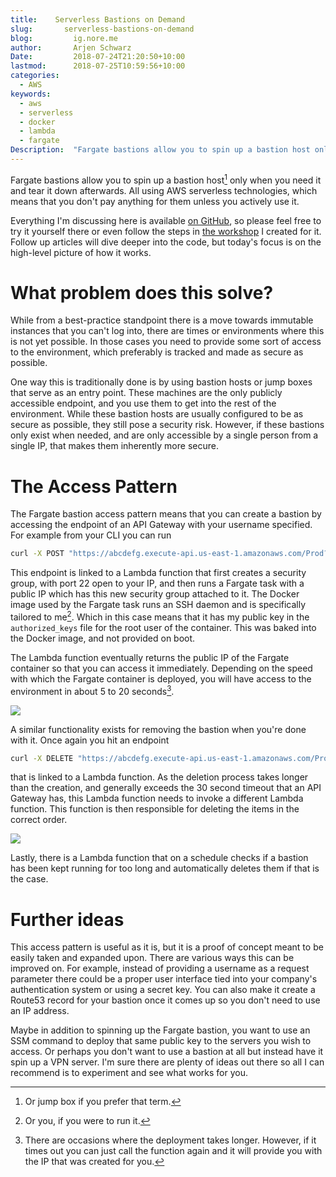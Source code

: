 ```yaml
---
title:    Serverless Bastions on Demand
slug:       serverless-bastions-on-demand
blog:         ig.nore.me
author:       Arjen Schwarz
Date:         2018-07-24T21:20:50+10:00
lastmod:      2018-07-25T10:59:56+10:00
categories:
  - AWS
keywords:
  - aws
  - serverless
  - docker
  - lambda
  - fargate
Description:  "Fargate bastions allow you to spin up a bastion host only when you need it and tear it down afterwards. All using AWS serverless technologies, which means that you don't pay anything for them unless you actively use it. "
---
```


Fargate bastions allow you to spin up a bastion host[^1] only when you need it and tear it down afterwards. All using AWS serverless technologies, which means that you don't pay anything for them unless you actively use it.

Everything I'm discussing here is available [on GitHub](https://github.com/ArjenSchwarz/fargate-bastion), so please feel free to try it yourself there or even follow the steps in [the workshop](https://github.com/ArjenSchwarz/workshop-fargate-bastion) I created for it. Follow up articles will dive deeper into the code, but today's focus is on the high-level picture of how it works.

# What problem does this solve?

While from a best-practice standpoint there is a move towards immutable instances that you can't log into, there are times or environments where this is not yet possible. In those cases you need to provide some sort of access to the environment, which preferably is tracked and made as secure as possible.

One way this is traditionally done is by using bastion hosts or jump boxes that serve as an entry point. These machines are the only publicly accessible endpoint, and you use them to get into the rest of the environment. While these bastion hosts are usually configured to be as secure as possible, they still pose a security risk. However, if these bastions only exist when needed, and are only accessible by a single person from a single IP, that makes them inherently more secure.

# The Access Pattern

The Fargate bastion access pattern means that you can create a bastion by accessing the endpoint of an API Gateway with your username specified. For example from your CLI you can run

```bash
curl -X POST "https://abcdefg.execute-api.us-east-1.amazonaws.com/Prod?user=arjen"
```

This endpoint is linked to a Lambda function that first creates a security group, with port 22 open to your IP, and then runs a Fargate task with a public IP which has this new security group attached to it. The Docker image used by the Fargate task runs an SSH daemon and is specifically tailored to me[^2]. Which in this case means that it has my public key in the `authorized_keys` file for the root user of the container. This was baked into the Docker image, and not provided on boot.

The Lambda function eventually returns the public IP of the Fargate container so that you can access it immediately. Depending on the speed with which the Fargate container is deployed, you will have access to the environment in about 5 to 20 seconds[^3].

![](/2018/07/serverless-bastions-on-demand/fargate-bastion-create.png)

A similar functionality exists for removing the bastion when you're done with it. Once again you hit an endpoint

```bash
curl -X DELETE "https://abcdefg.execute-api.us-east-1.amazonaws.com/Prod?user=arjen"
```

that is linked to a Lambda function. As the deletion process takes longer than the creation, and generally exceeds the 30 second timeout that an API Gateway has, this Lambda function needs to invoke a different Lambda function. This function is then responsible for deleting the items in the correct order.

![](/2018/07/serverless-bastions-on-demand/fargate-bastion-destroy.png)

Lastly, there is a Lambda function that on a schedule checks if a bastion has been kept running for too long and automatically deletes them if that is the case.

# Further ideas

This access pattern is useful as it is, but it is a proof of concept meant to be easily taken and expanded upon. There are various ways this can be improved on. For example, instead of providing a username as a request parameter there could be a proper user interface tied into your company's authentication system or using a secret key. You can also make it create a Route53 record for your bastion once it comes up so you don't need to use an IP address.

Maybe in addition to spinning up the Fargate bastion, you want to use an SSM command to deploy that same public key to the servers you wish to access. Or perhaps you don't want to use a bastion at all but instead have it spin up a VPN server. I'm sure there are plenty of ideas out there so all I can recommend is to experiment and see what works for you.

[^1]:	Or jump box if you prefer that term.

[^2]:	Or you, if you were to run it.

[^3]:	There are occasions where the deployment takes longer. However, if it times out you can just call the function again and it will provide you with the IP that was created for you.